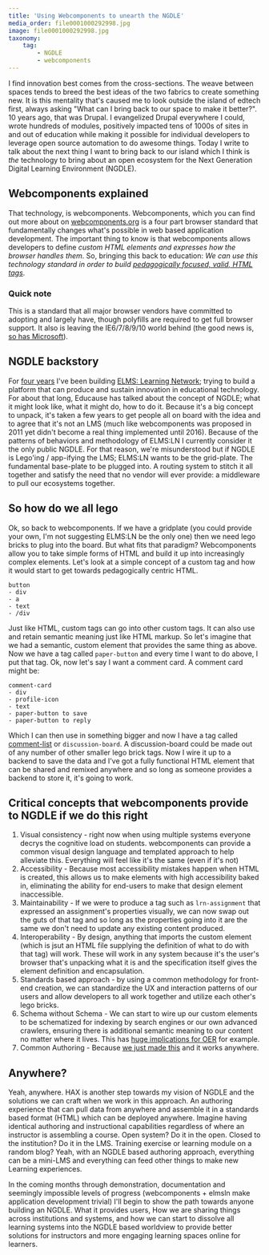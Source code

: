 ```yaml
---
title: 'Using Webcomponents to unearth the NGDLE'
media_order: file0001000292998.jpg
image: file0001000292998.jpg
taxonomy:
    tag:
        - NGDLE
        - webcomponents
---
```


I find innovation best comes from the cross-sections. The weave between spaces tends to breed the best ideas of the two fabrics to create something new. It is this mentality that's caused me to look outside the island of edtech first, always asking "What can I bring back to our space to make it better?". 10 years ago, that was Drupal. I evangelized Drupal everywhere I could, wrote hundreds of modules, positively impacted tens of 1000s of sites in and out of education while making it possible for individual developers to leverage open source automation to do awesome things. Today I write to talk about the next thing I want to bring back to our island which I think is *the* technology to bring about an open ecosystem for the Next Generation Digital Learning Environment (NGDLE).
## Webcomponents explained
That technology, is webcomponents. Webcomponents, which you can find out more about on [webcomponents.org](https://www.webcomponents.org/) is a four part browser standard that fundamentally changes what's possible in web based application development. The important thing to know is that webcomponents allows developers to define *custom HTML elements and expresses how the browser handles them*. So, bringing this back to education: *We can use this technology standard in order to build [pedagogically focused, valid, HTML tags](https://github.com/LRNWebComponents/)*.
### Quick note
This is a standard that all major browser vendors have committed to adopting and largely have, though polyfills are required to get full browser support. It also is leaving the IE6/7/8/9/10 world behind (the good news is, [so has Microsoft](http://www.telegraph.co.uk/technology/microsoft/12087103/Microsoft-to-kill-off-Internet-Explorer-8-9-and-10.html)).
## NGDLE backstory
For [four years](http://btopro.wordpress.com) I've been building [ELMS: Learning Network](https://www.elmsln.org/); trying to build a platform that can produce and sustain innovation in educational technology. For about that long, Educause has talked about the concept of NGDLE; what it might look like, what it might do, how to do it. Because it's a big concept to unpack, it's taken a few years to get people all on board with the idea and to agree that it's not an LMS (much like webcomponents was proposed in 2011 yet didn't become a real thing implemented until 2016). Because of the patterns of behaviors and methodology of ELMS:LN I currently consider it the only public NGDLE. For that reason, we're misunderstood but if NGDLE is Lego'ing / app-ifying the LMS; ELMS:LN wants to be the grid-plate. The fundamental base-plate to be plugged into. A routing system to stitch it all together and satisfy the need that no vendor will ever provide: a middleware to pull our ecosystems together.
## So how do we all lego
Ok, so back to webcomponents. If we have a gridplate (you could provide your own, I'm not suggesting ELMS:LN be the only one) then we need lego bricks to plug into the board. But what fits that paradigm? Webcomponents allow you to take simple forms of HTML and build it up into increasingly complex elements. Let's look at a simple concept of a custom tag and how it would start to get towards pedagogically centric HTML.
```
button
- div
- a
- text
- /div
```
Just like HTML, custom tags can go into other custom tags. It can also use and retain semantic meaning just like HTML markup. So let's imagine that we had a semantic, custom element that provides the same thing as above. Now we have a tag called `paper-button` and every time I want to do above, I put that tag. Ok, now let's say I want a comment card. A comment card might be:
```
comment-card
- div
- profile-icon
- text
- paper-button to save
- paper-button to reply
```
Which I can then use in something bigger and now I have a tag called [comment-list](https://lrnwebcomponents.github.io/lrnsys-comment/components/lrnsys-comment/demo/#) or `discussion-board`. A discussion-board could be made out of any number of other smaller lego brick tags. Now I wire it up to a backend to save the data and I've got a fully functional HTML element that can be shared and remixed anywhere and so long as someone provides a backend to store it, it's going to work.
## Critical concepts that webcomponents provide to NGDLE if we do this right
1. Visual consistency - right now when using multiple systems everyone decrys the cognitive load on students. webcomponents can provide a common visual design language and templated approach to help alleviate this. Everything will feel like it's the same (even if it's not)
2. Accessibility - Because most accessibility mistakes happen when HTML is created, this allows us to make elements with high accessibility baked in, eliminating the ability for end-users to make that design element inaccessible.
3. Maintainability - If we were to produce a tag such as `lrn-assignment` that expressed an assignment's properties visually, we can now swap out the guts of that tag and so long as the properties going into it are the same we don't need to update any existing content produced.
4. Interoperability - By design, anything that imports the custom element (which is jsut an HTML file supplying the definition of what to do with that tag) will work. These will work in any system because it's the user's browser that's unpacking what it is and the specification itself gives the element definition and encapsulation.
5. Standards based approach - by using a common methodology for front-end creation, we can standardize the UX and interaction patterns of our users and allow developers to all work together and utilize each other's lego bricks.
6. Schema without Schema - We can start to wire up our custom elements to be schematized for indexing by search engines or our own advanced crawlers, ensuring there is additional semantic meaning to our content no matter where it lives. This has [huge implications for OER](http://oerschema.org) for example.
7. Common Authoring - Because [we just made this](http://haxtheweb.org) and it works anywhere.
## Anywhere?
Yeah, anywhere. HAX is another step towards my vision of NGDLE and the solutions we can craft when we work in this approach. An authoring experience that can pull data from anywhere and assemble it in a standards based format (HTML) which can be deployed anywhere. Imagine having identical authoring and instructional capabilities regardless of where an instructor is assembling a course. Open system? Do it in the open. Closed to the institution? Do it in the LMS. Training exercise or learning module on a random blog? Yeah, with an NGDLE based authoring approach, everything can be a mini-LMS and everything can feed other things to make new Learning experiences.

In the coming months through demonstration, documentation and seemingly impossible levels of progress (webcomponents + elmsln make application development trivial) I'll begin to show the path towards anyone building an NGDLE. What it provides users, How we are sharing things across institutions and systems, and how we can start to dissolve all learning systems into the NGDLE based worldview to provide better solutions for instructors and more engaging learning spaces online for learners.